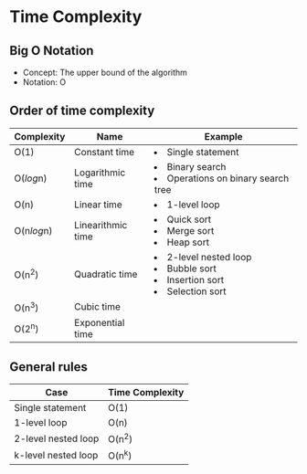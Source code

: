 # Time Complexity

## Big O Notation
- Concept: The upper bound of the algorithm
- Notation: O

## Order of time complexity

| Complexity | Name | Example |
|----|----|----|
| O(1) | Constant time | <li>Single statement |
| O(*log*n) | Logarithmic time | <li>Binary search<li>Operations on binary search tree |
| O(n) | Linear time | <li>1-level loop |
| O(n*log*n) | Linearithmic time | <li>Quick sort<li>Merge sort<li>Heap sort |
| O(n<sup>2</sup>) | Quadratic time | <li>2-level nested loop<li>Bubble sort<li>Insertion sort<li>Selection sort |
| O(n<sup>3</sup>) | Cubic time | | 
| O(2<sup>n</sup>) | Exponential time | |
  
## General rules
| Case | Time Complexity |
|----|----|
| Single statement | O(1) |
| 1-level loop | O(n) |
| 2-level nested loop | O(n<sup>2</sup>) |
| k-level nested loop | O(n<sup>k</sup>) |
